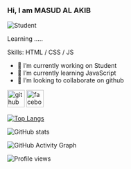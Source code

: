 ### Hi, I am MASUD AL AKIB

![Student ](https://scontent.fdac155-1.fna.fbcdn.net/v/t39.30808-6/347370889_755444536071633_2310554718530594924_n.jpg?_nc_cat=102&ccb=1-7&_nc_sid=09cbfe&_nc_eui2=AeGsx4VDDa330Jl9wxcJkhiFVW3ndmo79BlVbed2ajv0GZ2aF-w4cgj8ymAUGOU7Upzn4jWBgzY-YeFLtRZrOd2K&_nc_ohc=bz_ZYo5SzRsAX-3CcOz&_nc_ht=scontent.fdac155-1.fna&oh=00_AfCDtXfagh3kH7s9pUc6mYEpl_bO_GrvQ9UWJnzCjsWdEg&oe=64910699)

Learning .....

Skills: HTML / CSS / JS

- 🔭 I’m currently working on Student 
- 🌱 I’m currently learning JavaScript 
- 👯 I’m looking to collaborate on github 


[<img src='https://cdn.jsdelivr.net/npm/simple-icons@3.0.1/icons/github.svg' alt='github' height='40'>](https://github.com/https://github.com/masudalakib)  [<img src='https://cdn.jsdelivr.net/npm/simple-icons@3.0.1/icons/facebook.svg' alt='facebook' height='40'>](https://www.facebook.com/masudalaklib)  

[![Top Langs](https://github-readme-stats.vercel.app/api/top-langs/?username=https://github.com/masudalakib)](https://github.com/anuraghazra/github-readme-stats)

![GitHub stats](https://github-readme-stats.vercel.app/api?username=https://github.com/masudalakib&show_icons=true&count_private=true)  

![GitHub Activity Graph](https://activity-graph.herokuapp.com/graph?username=https://github.com/masudalakib)  

![Profile views](https://gpvc.arturio.dev/https://github.com/masudalakib)  
